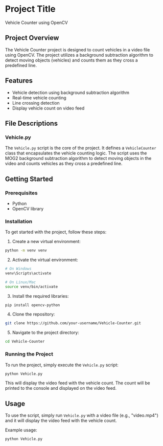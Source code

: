 # Project Title
Vehicle Counter using OpenCV

## Project Overview
The Vehicle Counter project is designed to count vehicles in a video file using OpenCV. The project utilizes a background subtraction algorithm to detect moving objects (vehicles) and counts them as they cross a predefined line.

## Features
* Vehicle detection using background subtraction algorithm
* Real-time vehicle counting
* Line crossing detection
* Display vehicle count on video feed

## File Descriptions
### Vehicle.py
The `Vehicle.py` script is the core of the project. It defines a `VehicleCounter` class that encapsulates the vehicle counting logic. The script uses the MOG2 background subtraction algorithm to detect moving objects in the video and counts vehicles as they cross a predefined line.

## Getting Started
### Prerequisites
* Python
* OpenCV library

### Installation
To get started with the project, follow these steps:

1. Create a new virtual environment:
```bash
python -m venv venv
```
2. Activate the virtual environment:
```bash
# On Windows
venv\Scripts\activate

# On Linux/Mac
source venv/bin/activate
```
3. Install the required libraries:
```bash
pip install opencv-python
```
4. Clone the repository:
```bash
git clone https://github.com/your-username/Vehicle-Counter.git
```
5. Navigate to the project directory:
```bash
cd Vehicle-Counter
```

### Running the Project
To run the project, simply execute the `Vehicle.py` script:
```bash
python Vehicle.py
```
This will display the video feed with the vehicle count. The count will be printed to the console and displayed on the video feed.

## Usage
To use the script, simply run `Vehicle.py` with a video file (e.g., "video.mp4") and it will display the video feed with the vehicle count.

Example usage:

```bash
python Vehicle.py
```
